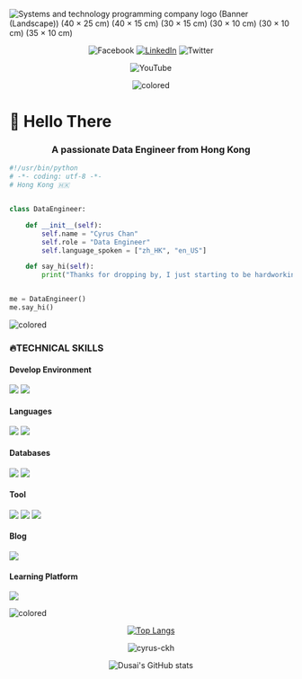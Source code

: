 ![Systems and technology programming company logo (Banner (Landscape)) (40 × 25 cm) (40 × 15 cm) (30 × 15 cm) (30 × 10 cm) (30 × 10 cm) (35 × 10 cm)](https://user-images.githubusercontent.com/66346716/197395783-0fc214e2-99b8-477a-98af-e4068bcd5efb.gif)

<div align="center">

![Facebook](https://img.shields.io/badge/Facebook-1877F2?style=for-the-badge&logo=facebook&logoColor=white)
[![LinkedIn](https://img.shields.io/badge/LinkedIn-0077B5?style=for-the-badge&logo=linkedin&logoColor=white)](https://www.linkedin.com/in/cyrusckh)
![Twitter](https://img.shields.io/badge/Twitter-1DA1F2?style=for-the-badge&logo=twitter&logoColor=white)

    
![YouTube](https://img.shields.io/badge/Ask%20me-anything-1abc9c.svg)

![colored](https://user-images.githubusercontent.com/66346716/197402661-b8ab7187-07c1-4054-a32e-f3cb74515954.png)


</div>

<h1> 👋 Hello There </h1> 
<h3 align="center">A passionate Data Engineer from Hong Kong</h3>

```python
#!/usr/bin/python
# -*- coding: utf-8 -*-
# Hong Kong 🇭🇰 


class DataEngineer:

    def __init__(self):
        self.name = "Cyrus Chan"
        self.role = "Data Engineer"
        self.language_spoken = ["zh_HK", "en_US"]

    def say_hi(self):
        print("Thanks for dropping by, I just starting to be hardworking coder🧑🏻‍💻.")


me = DataEngineer()
me.say_hi()
```

![colored](https://user-images.githubusercontent.com/66346716/197402744-33905bb5-9413-4f78-b32d-210466b3afb3.png)

<h3 align="left">🔥TECHNICAL SKILLS</h3>
<h4>Develop Environment</h4>

![](https://img.shields.io/badge/mac%20os-000000?style=for-the-badge&logo=apple&logoColor=white)
![](https://img.shields.io/badge/Windows-0078D6?style=for-the-badge&logo=windows&logoColor=white)

<h4>Languages</h4>

![](https://img.shields.io/badge/Python-14354C?style=for-the-badge&logo=python&logoColor=white)
![](https://img.shields.io/badge/HTML5-E34F26?style=for-the-badge&logo=html5&logoColor=white)

<h4>Databases</h4>

![](https://img.shields.io/badge/MySQL-005C84?style=for-the-badge&logo=mysql&logoColor=white)
![](https://img.shields.io/badge/PostgreSQL-316192?style=for-the-badge&logo=postgresql&logoColor=white)
![]()

<h4>Tool</h4>

![](https://img.shields.io/badge/Microsoft_Azure-0089D6?style=for-the-badge&logo=microsoft-azure&logoColor=white)
![](https://img.shields.io/badge/Airflow-017CEE?style=for-the-badge&logo=Apache%20Airflow&logoColor=white)
![](https://img.shields.io/badge/Microsoft_Office-D83B01?style=for-the-badge&logo=microsoft-office&logoColor=white)


<h4>Blog</h4>

![](https://img.shields.io/badge/Wix-000?style=for-the-badge&logo=wix&logoColor=white)

<h4>Learning Platform</h4>

[![](https://img.shields.io/badge/Datacamp-05192D?style=for-the-badge&logo=datacamp&logoColor=65FF8F)](https://www.datacamp.com)

![colored](https://user-images.githubusercontent.com/66346716/197402651-3f52cfbc-3345-46cc-907d-c7ed406dc83d.png)

<div align="center">

[![Top Langs](https://github-readme-stats.vercel.app/api/top-langs/?username=Cyrus-CKH&layout=compact)](https://github.com/Cyrus-CKH/github-readme-stats)

<p><img align="center" src="https://github-readme-streak-stats.herokuapp.com/?user=cyrus-ckh&" alt="cyrus-ckh" /></p>

![Dusai's GitHub stats](https://github-readme-stats.vercel.app/api?username=Cyrus-CKH)

</div>

